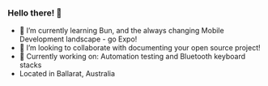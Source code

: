 ### Hello there! 👋
- 🌱 I’m currently learning Bun, and the always changing Mobile Development landscape - go Expo!
- 🤔 I’m looking to collaborate with documenting your open source project!
- 🔭 Currently working on: Automation testing and Bluetooth keyboard stacks
- Located in Ballarat, Australia
<!--
**SuperRoach/SuperRoach** is a ✨ _special_ ✨ repository because its `README.md` (this file) appears on your GitHub profile.

Here are some ideas to get you started:

- 🔭 I’m currently working on ...

